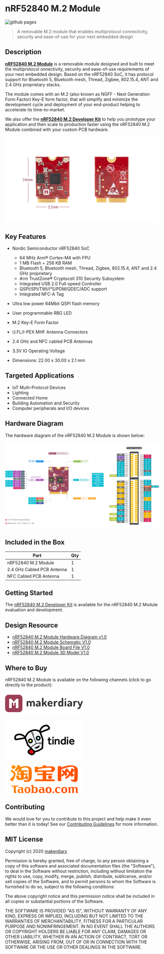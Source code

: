 # nRF52840 M.2 Module

![github pages](https://github.com/makerdiary/nrf52840-m2/workflows/github%20pages/badge.svg)

> A removable M.2 module that enables multiprotocol connectivity, security and ease-of-use for your next embedded design

## Description

**[nRF52840 M.2 Module](https://store.makerdiary.com/products/nrf52840-m2-module)** is a removable module designed and built to meet the multiprotocol onnectivity, security and ease-of-use requirements of your next embedded design. Based on the nRF52840 SoC, it has protocol support for Bluetooth 5, Bluetooth mesh, Thread, Zigbee, 802.15.4, ANT and 2.4 GHz proprietary stacks.

The module comes with an M.2 (also known as NGFF - Next Generation Form Factor) Key-E form factor, that will simplify and minimize the development cycle and deployment of your end-product helping to accelerate its time-to-market.

We also offer the **[nRF52840 M.2 Developer Kit](https://store.makerdiary.com/products/nrf52840-m2-developer-kit)** to help you prototype your application and then scale to production faster using the nRF52840 M.2 Module combined with your custom PCB hardware.

[![Module Image](docs/assets/images/nrf52840-m2-module-prod.webp)](https://store.makerdiary.com/products/nrf52840-m2-module)

## Key Features

* Nordic Semiconductor nRF52840 SoC
	- 64 MHz Arm® Cortex-M4 with FPU
	- 1 MB Flash + 256 KB RAM
	- Bluetooth 5, Bluetooth mesh, Thread, Zigbee, 802.15.4, ANT and 2.4 GHz proprietary
	- Arm TrustZone® Cryptocell 310 Security Subsystem
	- Integrated USB 2.0 Full-speed Controller
	- QSPI/SPI/TWI/I²S/PDM/QDEC/ADC support
	- Integrated NFC-A Tag

* Ultra low power 64Mbit QSPI flash memory
* User programmable RBG LED
* M.2 Key-E Form Factor
* U.FL/I-PEX MHF Antenna Connectors
* 2.4 GHz and NFC cabled PCB Antennas
* 3.3V IO Operating Voltage
* Dimensions: 22.00 x 30.00 x 2.1 mm

## Targeted Applications

* IoT Multi-Protocol Devices
* Lighting
* Connected Home
* Building Automation and Security
* Computer peripherals and I/O devices

## Hardware Diagram

The hardware diagram of the nRF52840 M.2 Module is shown below:

<a href="https://wiki.makerdiary.com/nrf52840-m2/resources/nrf52840_m2_module_diagram_v1_0.pdf" target="_blank"><img alt="Click to download the PDF" src="docs/assets/images/nrf52840-m2-module-diagram.webp"></a>

## Included in the Box
|    **Part**                | **Qty** |
| -------------------------- | ------- |
| nRF52840 M.2 Module        | 1       |
| 2.4 GHz Cabled PCB Antenna | 1       |
| NFC Cabled PCB Antenna     | 1       |

## Getting Started

The [nRF52840 M.2 Developer Kit](https://wiki.makerdiary.com/nrf52840-m2-developer-kit) is available for the nRF52840 M.2 Module evaluation and development.

## Design Resource

* [nRF52840 M.2 Module Hardware Diagram v1.0](https://wiki.makerdiary.com/nrf52840-m2/resources/nrf52840_m2_module_diagram_v1_0.pdf)
* [nRF52840 M.2 Module Schematic V1.0](https://wiki.makerdiary.com/nrf52840-m2/resources/nrf52840_m2_module_schematic_v1_0.pdf)
* [nRF52840 M.2 Module Board File V1.0](https://wiki.makerdiary.com/nrf52840-m2/resources/nrf52840_m2_module_board_file_v1_0.pdf)
* [nRF52840 M.2 Module 3D Model V1.0](https://wiki.makerdiary.com/nrf52840-m2/resources/nrf52840_m2_module_3d_model_v1_0.step)

## Where to Buy

nRF52840 M.2 Module is available on the following channels (click to go directly to the product):

[![makerdiary store](docs/assets/images/makerdiary-store-logo.png)](https://store.makerdiary.com/products/nrf52840-m2-module)

[![Tindie](docs/assets/images/tindie-logo.png)](https://www.tindie.com/products/zelin/nrf52840-m2-module)

[![Taobao](docs/assets/images/taobao-logo.png)](https://zaowubang.taobao.com)


## Contributing

We would love for you to contribute to this project and help make it even better than it is today! See our [Contributing Guidelines](https://wiki.makerdiary.com/nrf52840-m2/CONTRIBUTING) for more information.

## MIT License

Copyright (c) 2020 [makerdiary](https://makerdiary.com)

Permission is hereby granted, free of charge, to any person obtaining a copy
of this software and associated documentation files (the "Software"), to deal
in the Software without restriction, including without limitation the rights
to use, copy, modify, merge, publish, distribute, sublicense, and/or sell
copies of the Software, and to permit persons to whom the Software is
furnished to do so, subject to the following conditions:

The above copyright notice and this permission notice shall be included in all
copies or substantial portions of the Software.

THE SOFTWARE IS PROVIDED "AS IS", WITHOUT WARRANTY OF ANY KIND, EXPRESS OR
IMPLIED, INCLUDING BUT NOT LIMITED TO THE WARRANTIES OF MERCHANTABILITY,
FITNESS FOR A PARTICULAR PURPOSE AND NONINFRINGEMENT. IN NO EVENT SHALL THE
AUTHORS OR COPYRIGHT HOLDERS BE LIABLE FOR ANY CLAIM, DAMAGES OR OTHER
LIABILITY, WHETHER IN AN ACTION OF CONTRACT, TORT OR OTHERWISE, ARISING FROM,
OUT OF OR IN CONNECTION WITH THE SOFTWARE OR THE USE OR OTHER DEALINGS IN THE
SOFTWARE.